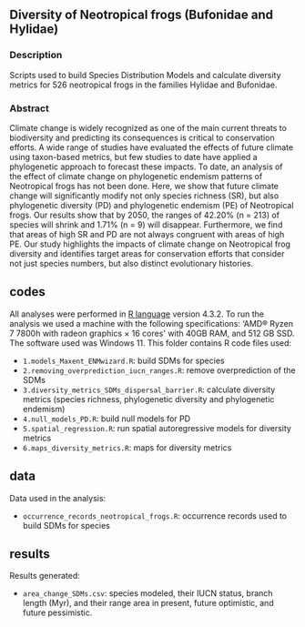 ## Diversity of Neotropical frogs (Bufonidae and Hylidae)

### Description

<p align="justify">

Scripts used to build Species Distribution Models and calculate diversity metrics for 526 neotropical frogs in the families Hylidae and Bufonidae.

</p>

### Abstract

<p align="justify">

Climate change is widely recognized as one of the main current threats to biodiversity and predicting its consequences is critical to conservation efforts. A wide range of studies have evaluated the effects of future climate using taxon-based metrics, but few studies to date have applied a phylogenetic approach to forecast these impacts. To date, an analysis of the effect of climate change on phylogenetic endemism patterns of Neotropical frogs has not been done. Here, we show that future climate change will significantly modify not only species richness (SR), but also phylogenetic diversity (PD) and phylogenetic endemism (PE) of Neotropical frogs. Our results show that by 2050, the ranges of 42.20% (n = 213) of species will shrink and 1.71% (n = 9) will disappear. Furthermore, we find that areas of high SR and PD are not always congruent with areas of high PE. Our study highlights the impacts of climate change on Neotropical frog diversity and identifies target areas for conservation efforts that consider not just species numbers, but also distinct evolutionary histories.

## codes

All analyses were performed in [R language](https://www.r-project.org/) version 4.3.2. To run the analysis we used a machine with the following specifications: ‘AMD® Ryzen 7 7800h with radeon graphics × 16 cores' with 40GB RAM, and 512 GB SSD. The software used was Windows 11. This folder contains R code files used:

-   `1.models_Maxent_ENMwizard.R`: build SDMs for species
-   `2.removing_overprediction_iucn_ranges.R`: remove overprediction of the SDMs
-   `3.diversity_metrics_SDMs_dispersal_barrier.R`: calculate diversity metrics (species richness, phylogenetic diversity and phylogenetic endemism)
-   `4.null_models_PD.R`: build null models for PD
-   `5.spatial_regression.R`: run spatial autoregressive models for diversity metrics
-   `6.maps_diversity_metrics.R`: maps for diversity metrics 

## data

Data used in the analysis:

-   `occurrence_records_neotropical_frogs.R`: occurrence records used to build SDMs for species

## results

Results generated:

-   `area_change_SDMs.csv`: species modeled, their IUCN status, branch length (Myr), and their range area in present, future optimistic, and future pessimistic. 


